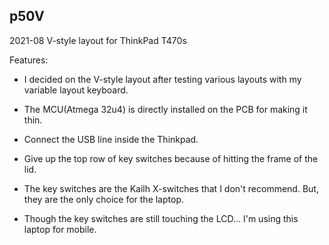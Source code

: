 ## p50V
2021-08 V-style layout for ThinkPad T470s

Features:
- I decided on the V-style layout after testing various layouts with my variable layout keyboard.
- The MCU(Atmega 32u4) is directly installed on the PCB for making it thin. 
- Connect the USB line inside the Thinkpad.

- Give up the top row of key switches because of hitting the frame of the lid. 
- The key switches are the Kailh X-switches that I don't recommend. But, they are the only choice for the laptop.
- Though the key switches are still touching the LCD... I'm using this laptop for mobile.

